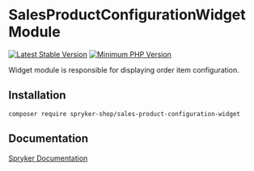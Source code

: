 # SalesProductConfigurationWidget Module
[![Latest Stable Version](https://poser.pugx.org/spryker-shop/sales-product-configuration-widget/v/stable.svg)](https://packagist.org/packages/spryker-shop/sales-product-configuration-widget)
[![Minimum PHP Version](https://img.shields.io/badge/php-%3E%3D%207.3-8892BF.svg)](https://php.net/)

Widget module is responsible for displaying order item configuration.

## Installation

```
composer require spryker-shop/sales-product-configuration-widget
```

## Documentation

[Spryker Documentation](https://academy.spryker.com/developing_with_spryker/module_guide/modules.html)
